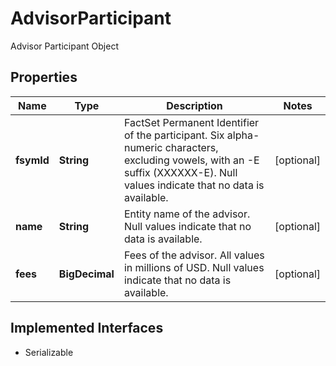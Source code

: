

# AdvisorParticipant

Advisor Participant Object

## Properties

Name | Type | Description | Notes
------------ | ------------- | ------------- | -------------
**fsymId** | **String** | FactSet Permanent Identifier of the participant. Six alpha-numeric characters, excluding vowels, with an -E suffix (XXXXXX-E). Null values indicate that no data is available. |  [optional]
**name** | **String** | Entity name of the advisor. Null values indicate that no data is available. |  [optional]
**fees** | **BigDecimal** | Fees of the advisor. All values in millions of USD. Null values indicate that no data is available. |  [optional]


## Implemented Interfaces

* Serializable


